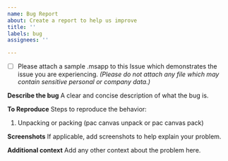 ```yaml
---
name: Bug Report
about: Create a report to help us improve
title: ''
labels: bug
assignees: ''

---
```


- [ ] Please attach a sample .msapp to this Issue which demonstrates the issue you are experiencing. *(Please do not attach any file which may contain sensitive personal or company data.)*

**Describe the bug**
A clear and concise description of what the bug is.

**To Reproduce**
Steps to reproduce the behavior:
1. Unpacking or packing (pac canvas unpack or pac canvas pack)

**Screenshots**
If applicable, add screenshots to help explain your problem.

**Additional context**
Add any other context about the problem here.
